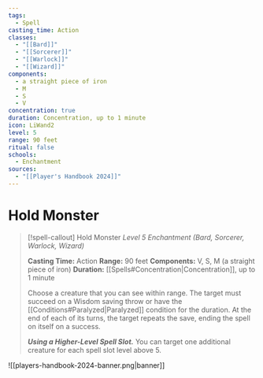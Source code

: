 ```yaml
---
tags:
  - Spell
casting_time: Action
classes:
  - "[[Bard]]"
  - "[[Sorcerer]]"
  - "[[Warlock]]"
  - "[[Wizard]]"
components:
  - a straight piece of iron
  - M
  - S
  - V
concentration: true
duration: Concentration, up to 1 minute
icon: LiWand2
level: 5
range: 90 feet
ritual: false
schools:
  - Enchantment
sources:
  - "[[Player's Handbook 2024]]"
---
```


# Hold Monster

>[!spell-callout] Hold Monster
>_Level 5 Enchantment (Bard, Sorcerer, Warlock, Wizard)_
>
>**Casting Time:** Action
>**Range:** 90 feet
>**Components:** V, S, M (a straight piece of iron)
>**Duration:** [[Spells#Concentration\|Concentration]], up to 1 minute
>
>Choose a creature that you can see within range. The target must succeed on a Wisdom saving throw or have the [[Conditions#Paralyzed\|Paralyzed]] condition for the duration. At the end of each of its turns, the target repeats the save, ending the spell on itself on a success.
>
>**_Using a Higher-Level Spell Slot._** You can target one additional creature for each spell slot level above 5.


![[players-handbook-2024-banner.png|banner]]
